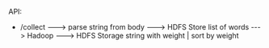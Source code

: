 API: 

+ /collect ---> parse string from body ---> HDFS Store list of words ---> Hadoop ---> HDFS Storage string with weight | sort by weight